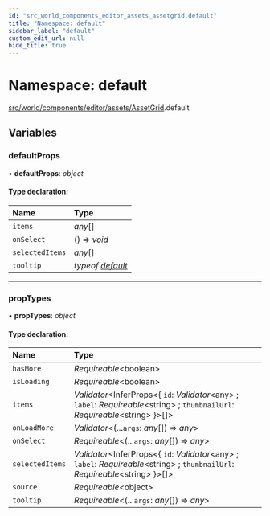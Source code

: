 ```yaml
---
id: "src_world_components_editor_assets_assetgrid.default"
title: "Namespace: default"
sidebar_label: "default"
custom_edit_url: null
hide_title: true
---
```


# Namespace: default

[src/world/components/editor/assets/AssetGrid](src_world_components_editor_assets_assetgrid.md).default

## Variables

### defaultProps

• **defaultProps**: *object*

#### Type declaration:

Name | Type |
:------ | :------ |
`items` | *any*[] |
`onSelect` | () => *void* |
`selectedItems` | *any*[] |
`tooltip` | *typeof* [*default*](src_world_components_editor_assets_assettooltip.md#default) |

___

### propTypes

• **propTypes**: *object*

#### Type declaration:

Name | Type |
:------ | :------ |
`hasMore` | *Requireable*<boolean\> |
`isLoading` | *Requireable*<boolean\> |
`items` | *Validator*<InferProps<{ `id`: *Validator*<any\> ; `label`: *Requireable*<string\> ; `thumbnailUrl`: *Requireable*<string\>  }\>[]\> |
`onLoadMore` | *Validator*<(...`args`: *any*[]) => *any*\> |
`onSelect` | *Requireable*<(...`args`: *any*[]) => *any*\> |
`selectedItems` | *Validator*<InferProps<{ `id`: *Validator*<any\> ; `label`: *Requireable*<string\> ; `thumbnailUrl`: *Requireable*<string\>  }\>[]\> |
`source` | *Requireable*<object\> |
`tooltip` | *Requireable*<(...`args`: *any*[]) => *any*\> |
